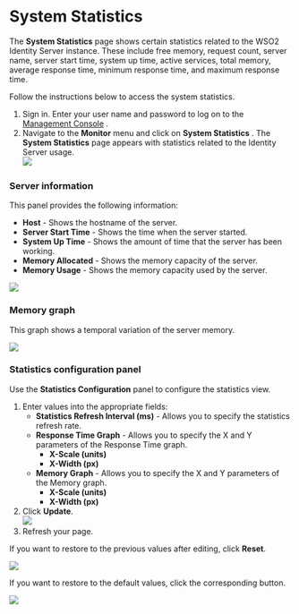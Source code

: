 # System Statistics

The **System Statistics** page shows certain statistics related to the
WSO2 Identity Server instance. These include free memory, request count,
server name, server start time, system up time, active services, total
memory, average response time, minimum response time, and maximum
response time.

Follow the instructions below to access the system statistics.

1.  Sign in. Enter your user name and password to log on to the
    [Management Console](../../setup/getting-started-with-the-management-console)
    .
2.  Navigate to the **Monitor** menu and click on **System Statistics**
    . The **System Statistics** page appears with statistics related to
    the Identity Server usage.  
    ![](../../assets/img//103329428/103329432.png) 

### Server information

This panel provides the following information:

-   **Host** - Shows the hostname of the server.
-   **Server Start Time** - Shows the time when the server started.
-   **System Up Time** - Shows the amount of time that the server has
    been working.
-   **Memory Allocated** - Shows the memory capacity of the server.
-   **Memory Usage** - Shows the memory capacity used by the server.

![](../../assets/img//103329428/103329433.png) 

### Memory graph

This graph shows a temporal variation of the server memory.

![](../../assets/img//103329428/103329434.png) 

### Statistics configuration panel

Use the **Statistics Configuration** panel to configure the statistics
view.

1.  Enter values into the appropriate fields:
    -   **Statistics Refresh Interval (ms)** - Allows you to specify the
        statistics refresh rate.
    -   **Response Time Graph** - Allows you to specify the X and Y
        parameters of the Response Time graph.
        -   **X-Scale (units)**
        -   **X-Width (px)**
    -   **Memory Graph** - Allows you to specify the X and Y parameters
        of the Memory graph.
        -   **X-Scale (units)**
        -   **X-Width (px)**
2.  Click **Update**.  
    ![](../../assets/img//9372728/9440986.png)
3.  Refresh your page.

If you want to restore to the previous values after editing, click
**Reset**.

![](../../assets/img//9372728/9440985.png)

If you want to restore to the default values, click the corresponding
button.

![](../../assets/img//9372728/9440984.png)
